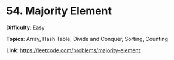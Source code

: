 # 54. Majority Element

**Difficulty**: Easy

**Topics**: Array, Hash Table, Divide and Conquer, Sorting, Counting

**Link**: https://leetcode.com/problems/majority-element
